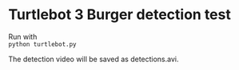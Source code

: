 # Turtlebot 3 Burger detection test

Run with  
```python turtlebot.py```

The detection video will be saved as detections.avi.
